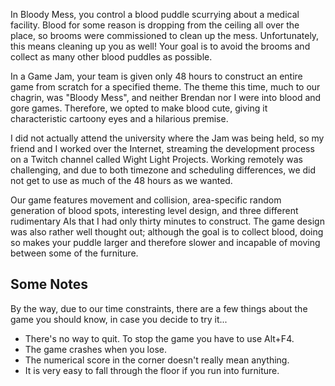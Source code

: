 In Bloody Mess, you control a blood puddle scurrying about a medical facility. Blood for some reason is dropping from the ceiling all over the place, so brooms were commissioned to clean up the mess. Unfortunately, this means cleaning up you as well! Your goal is to avoid the brooms and collect as many other blood puddles as possible.

In a Game Jam, your team is given only 48 hours to construct an entire game from scratch for a specified theme. The theme this time, much to our chagrin, was "Bloody Mess", and neither Brendan nor I were into blood and gore games. Therefore, we opted to make blood cute, giving it characteristic cartoony eyes and a hilarious premise.

I did not actually attend the university where the Jam was being held, so my friend and I worked over the Internet, streaming the development process on a Twitch channel called Wight Light Projects. Working remotely was challenging, and due to both timezone and scheduling differences, we did not get to use as much of the 48 hours as we wanted.

Our game features movement and collision, area-specific random generation of blood spots, interesting level design, and three different rudimentary AIs that I had only thirty minutes to construct. The game design was also rather well thought out; although the goal is to collect blood, doing so makes your puddle larger and therefore slower and incapable of moving between some of the furniture.

## Some Notes

By the way, due to our time constraints, there are a few things about the game you should know, in case you decide to try it...

* There's no way to quit. To stop the game you have to use Alt+F4.
* The game crashes when you lose.
* The numerical score in the corner doesn't really mean anything.
* It is very easy to fall through the floor if you run into furniture.

